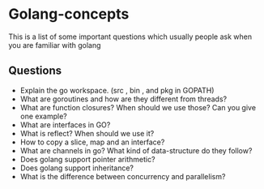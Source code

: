 # Golang-concepts
This is a list of some important questions which usually people ask when you are familiar with golang


## Questions

* Explain the go workspace. (src , bin , and pkg in GOPATH)
* What are goroutines and how are they different from threads?
* What are function closures? When should we use those? Can you give one example?
* What are interfaces in GO?
* What is reflect? When should we use it?
* How to copy a slice, map and an interface?
* What are channels in go? What kind of data-structure do they follow?
* Does golang support pointer arithmetic?
* Does golang support inheritance?
* What is the difference between concurrency and parallelism?
